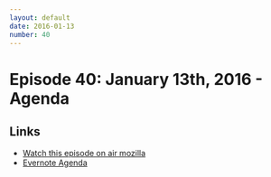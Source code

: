 ```yaml
---
layout: default
date: 2016-01-13
number: 40
---
```


# Episode 40: January 13th, 2016 - Agenda

## Links
* [Watch this episode on air mozilla](https://air.mozilla.org/the-joy-of-coding-episode-40/)
* [Evernote Agenda](https://www.evernote.com/l/AbIa5typpAdBFZsc7GXj2DMBWcnpIYzMqMg)
